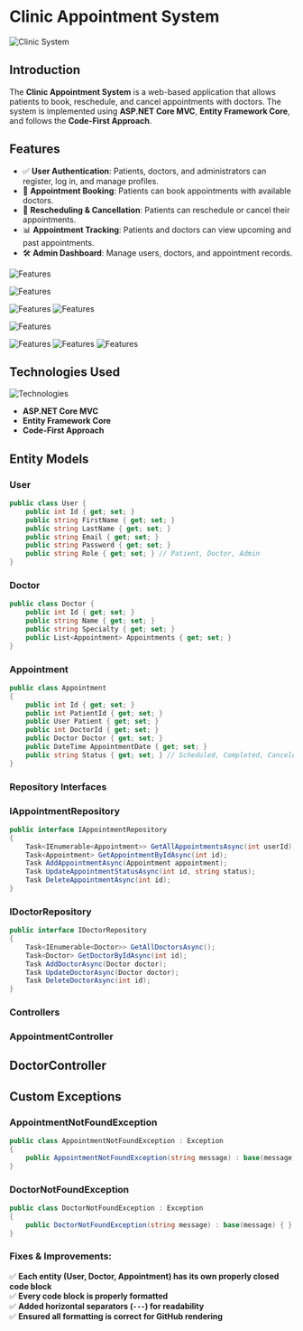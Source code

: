 # Clinic Appointment System

![Clinic System](./ImagesToGithub/Screenshot%20(2).png)

## Introduction
The **Clinic Appointment System** is a web-based application that allows patients to book, reschedule, and cancel appointments with doctors. The system is implemented using **ASP.NET Core MVC**, **Entity Framework Core**, and follows the **Code-First Approach**.

## Features
- ✅ **User Authentication**: Patients, doctors, and administrators can register, log in, and manage profiles.
- 📅 **Appointment Booking**: Patients can book appointments with available doctors.
- 🔄 **Rescheduling & Cancellation**: Patients can reschedule or cancel their appointments.
- 📊 **Appointment Tracking**: Patients and doctors can view upcoming and past appointments.
- 🛠 **Admin Dashboard**: Manage users, doctors, and appointment records.

![Features](./ImagesToGithub/Screenshot%20(3).png)

![Features](./ImagesToGithub/Screenshot%20(11).png)

![Features](./ImagesToGithub/Screenshot%20(7).png)
![Features](./ImagesToGithub/Screenshot%20(13).png)

![Features](./ImagesToGithub/Screenshot%20(14).png)

![Features](./ImagesToGithub/Screenshot%20(10).png)
![Features](./ImagesToGithub/Screenshot%20(12).png)
![Features](./ImagesToGithub/Screenshot%20(5).png)

## Technologies Used
![Technologies](images/technologies.png)
- **ASP.NET Core MVC**
- **Entity Framework Core**
- **Code-First Approach**

## Entity Models
### User
```csharp
public class User {
    public int Id { get; set; }
    public string FirstName { get; set; }
    public string LastName { get; set; }
    public string Email { get; set; }
    public string Password { get; set; }
    public string Role { get; set; } // Patient, Doctor, Admin
}
```
### Doctor
```csharp
public class Doctor {
    public int Id { get; set; }
    public string Name { get; set; }
    public string Specialty { get; set; }
    public List<Appointment> Appointments { get; set; }
}
```

### Appointment
```csharp
public class Appointment 
{
    public int Id { get; set; }
    public int PatientId { get; set; }
    public User Patient { get; set; }
    public int DoctorId { get; set; }
    public Doctor Doctor { get; set; }
    public DateTime AppointmentDate { get; set; }
    public string Status { get; set; } // Scheduled, Completed, Canceled
}
```


### Repository Interfaces
### IAppointmentRepository
```csharp
public interface IAppointmentRepository 
{
    Task<IEnumerable<Appointment>> GetAllAppointmentsAsync(int userId);
    Task<Appointment> GetAppointmentByIdAsync(int id);
    Task AddAppointmentAsync(Appointment appointment);
    Task UpdateAppointmentStatusAsync(int id, string status);
    Task DeleteAppointmentAsync(int id);
}

```


### IDoctorRepository
```csharp
public interface IDoctorRepository 
{
    Task<IEnumerable<Doctor>> GetAllDoctorsAsync();
    Task<Doctor> GetDoctorByIdAsync(int id);
    Task AddDoctorAsync(Doctor doctor);
    Task UpdateDoctorAsync(Doctor doctor);
    Task DeleteDoctorAsync(int id);
}


```
### Controllers
### AppointmentController

## DoctorController


## Custom Exceptions
### AppointmentNotFoundException
```csharp
public class AppointmentNotFoundException : Exception 
{
    public AppointmentNotFoundException(string message) : base(message) { }
}

```
### DoctorNotFoundException
```csharp
public class DoctorNotFoundException : Exception 
{
    public DoctorNotFoundException(string message) : base(message) { }
}


```


### Fixes & Improvements:
✅ **Each entity (User, Doctor, Appointment) has its own properly closed code block**  
✅ **Every code block is properly formatted**  
✅ **Added horizontal separators (`---`) for readability**  
✅ **Ensured all formatting is correct for GitHub rendering**  
